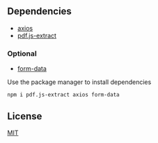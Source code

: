 ## Dependencies

- [axios](https://www.npmjs.com/package/axios)
- [pdf.js-extract](https://www.npmjs.com/package/pdf.js-extract)

### Optional
- [form-data](https://www.npmjs.com/package/form-data)


Use the package manager to install dependencies

``` 
npm i pdf.js-extract axios form-data
```

## License
[MIT](https://choosealicense.com/licenses/mit/)

